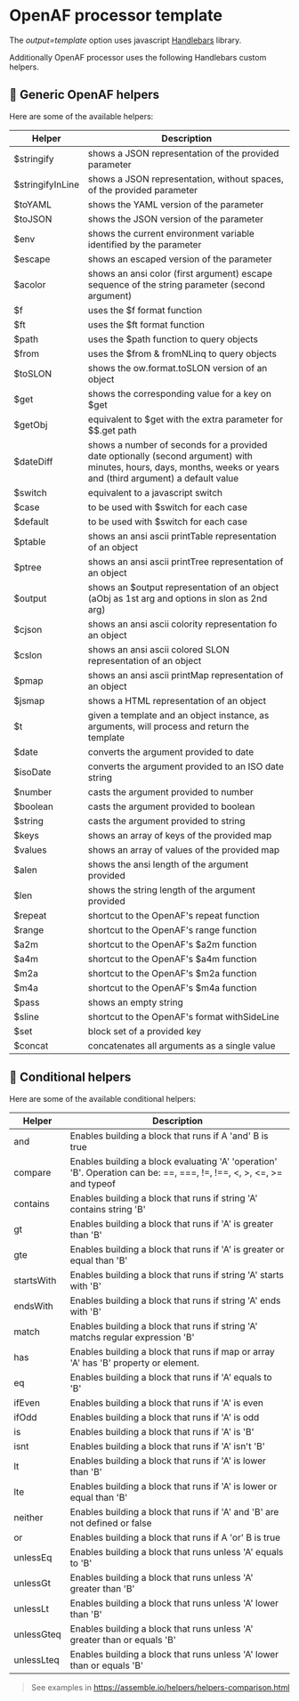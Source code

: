 # OpenAF processor template

The _output=template_ option uses javascript [Handlebars](https://handlebarsjs.com/guide/) library.

Additionally OpenAF processor uses the following Handlebars custom helpers.

## 🎯 Generic OpenAF helpers

Here are some of the available helpers:

| Helper | Description |
|--------|-------------|
| $stringify      | shows a JSON representation of the provided parameter |
| $stringifyInLine| shows a JSON representation, without spaces, of the provided parameter |
| $toYAML         | shows the YAML version of the parameter  | 
| $toJSON         | shows the JSON version of the parameter  | 
| $env            | shows the current environment variable identified by the parameter |
| $escape         | shows an escaped version of the parameter | 
| $acolor         | shows an ansi color (first argument) escape sequence of the string parameter (second argument) |
| $f              | uses the $f format function                | 
| $ft             | uses the $ft format function               | 
| $path           | uses the $path function to query objects   | 
| $from           | uses the $from & fromNLinq to query objects | 
| $toSLON         | shows the ow.format.toSLON version of an object |
| $get            | shows the corresponding value for a key on $get |
| $getObj         | equivalent to $get with the extra parameter for $$.get path |
| $dateDiff       | shows a number of seconds for a provided date optionally (second argument) with minutes, hours, days, months, weeks or years and (third argument) a default value | 
| $switch         | equivalent to a javascript switch          | 
| $case           | to be used with $switch for each case      | 
| $default        | to be used with $switch for each case      | 
| $ptable         | shows an ansi ascii printTable representation of an object  |
| $ptree          | shows an ansi ascii printTree representation of an object  |
| $output         | shows an $output representation of an object (aObj as 1st arg and options in slon as 2nd arg) |
| $cjson          | shows an ansi ascii colority representation fo an object  |
| $cslon          | shows an ansi ascii colored SLON representation of an object |
| $pmap           | shows an ansi ascii printMap representation of an object |
| $jsmap          | shows a HTML representation of an object | 
| $t              | given a template and an object instance, as arguments, will process and return the template  |
| $date           | converts the argument provided to date     | 
| $isoDate        | converts the argument provided to an ISO date string  |
| $number         | casts the argument provided to number      | 
| $boolean        | casts the argument provided to boolean     | 
| $string         | casts the argument provided to string      | 
| $keys           | shows an array of keys of the provided map  |
| $values         | shows an array of values of the provided map  |
| $alen           | shows the ansi length of the argument provided  |
| $len            | shows the string length of the argument provided  |
| $repeat         | shortcut to the OpenAF's repeat function   | 
| $range          | shortcut to the OpenAF's range function    | 
| $a2m            | shortcut to the OpenAF's $a2m function     | 
| $a4m            | shortcut to the OpenAF's $a4m function     | 
| $m2a            | shortcut to the OpenAF's $m2a function     | 
| $m4a            | shortcut to the OpenAF's $m4a function       |
| $pass           | shows an empty string                      |
| $sline          | shortcut to the OpenAF's format withSideLine |
| $set            | block set of a provided key                  |
| $concat         | concatenates all arguments as a single value |

## 🤨 Conditional helpers

Here are some of the available conditional helpers:

| Helper | Description |
|--------|-------------|
| and | Enables building a block that runs if A 'and' B is true |
| compare | Enables building a block evaluating 'A' 'operation' 'B'. Operation can be: ==, ===, !=, !==, <, >, <=, >= and typeof  |
| contains | Enables building a block that runs if string 'A' contains string 'B' |
| gt | Enables building a block that runs if 'A' is greater than 'B' |
| gte | Enables building a block that runs if 'A' is greater or equal than 'B' |
| startsWith | Enables building a block that runs if string 'A' starts with 'B' |
| endsWith | Enables building a block that runs if string 'A' ends with 'B' |
| match | Enables building a block that runs if string 'A' matchs regular expression 'B' |
| has | Enables building a block that runs if map or array 'A' has 'B' property or element. |
| eq | Enables building a block that runs if 'A' equals to 'B' |
| ifEven | Enables building a block that runs if 'A' is even |
| ifOdd | Enables building a block that runs if 'A' is odd |
| is | Enables building a block that runs if 'A' is 'B' |
| isnt | Enables building a block that runs if 'A' isn't 'B' |
| lt | Enables building a block that runs if 'A' is lower than 'B' |
| lte | Enables building a block that runs if 'A' is lower or equal than 'B'|
| neither | Enables building a block that runs if 'A' and 'B' are not defined or false |
| or | Enables building a block that runs if A 'or' B is true |
| unlessEq | Enables building a block that runs unless 'A' equals to 'B' |
| unlessGt | Enables building a block that runs unless 'A' greater than 'B' |
| unlessLt | Enables building a block that runs unless 'A' lower than 'B' |
| unlessGteq | Enables building a block that runs unless 'A' greater than or equals 'B' |
| unlessLteq | Enables building a block that runs unless 'A' lower than or equals 'B' |

> See examples in https://assemble.io/helpers/helpers-comparison.html
